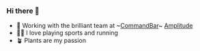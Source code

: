 ### Hi there 👋

- 🔭 Working with the brilliant team at ~[CommandBar](https://www.commandbar.com)~ [Amplitude](https://www.amplitude.com)
- 🏃‍♂️ I love playing sports and running
- 🪴 Plants are my passion

<!--
**lchoward/lchoward** is a ✨ _special_ ✨ repository because its `README.md` (this file) appears on your GitHub profile.

Here are some ideas to get you started:

- 🔭 I’m currently working on ...
- 🌱 I’m currently learning ...
- 👯 I’m looking to collaborate on ...
- 🤔 I’m looking for help with ...
- 💬 Ask me about ...
- 📫 How to reach me: ...
- 😄 Pronouns: ...
- ⚡ Fun fact: ...
-->
